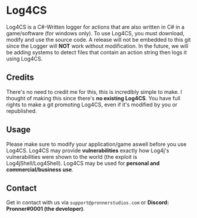 # Log4CS
Log4CS is a C#-Written logger for actions that are also written in C# in a game/software (for windows only). To use Log4CS, you must download, modify and use the source code. A release will not be embedded to this git since the Logger will **NOT** work without modification. In the future, we will be adding systems to detect files that contain an action string then logs it using Log4CS.

## Credits

There's no need to credit me for this, this is incredibly simple to make. I thought of making this since there's **no existing Log4CS**. You have full rights to make a git promoting Log4CS, even if it's modified by you or republished.

## Usage

Please make sure to modify your application/game aswell before you use Log4CS. Log4CS may provide **vulnerabilities** exactly how Log4j's vulnerabilities were shown to the world (the exploit is Log4jShell/Log4Shell). Log4CS may be used for **personal and commercial/business use**.

## Contact

Get in contact with us via `support@pronnerstudios.com` or **Discord: Pronner#0001 (the developer)**.
